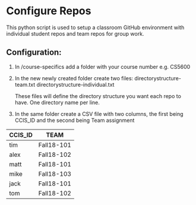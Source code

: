 
# Configure Repos


This python script is used to setup a classroom GitHub environment with individual student repos and team repos for group work.

## Configuration: 

1.  In /course-specifics add a folder with your course number e.g. CS5600 
2.  In the new newly created folder create two files: 
    directorystructure-team.txt
    directorystructure-individual.txt
   
    These files will define the directory structure you want each repo to have. One directory name per line. 
    
3.  In the same folder create a CSV file with two columns, the first being CCIS_ID and the second being Team assignment 

| CCIS_ID  | TEAM |
| ------------- | ------------- |
| tim  | Fall18-101  |
| alex  | Fall18-102  |
| matt  | Fall18-101  |
| mike  | Fall18-103  |
| jack  | Fall18-101  |
| tom  | Fall18-102  |
